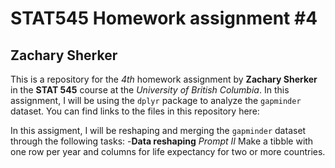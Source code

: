 # STAT545 Homework assignment #4
## Zachary Sherker

This is a repository for the *4th* homework assignment by **Zachary Sherker** in the **STAT 545** course at the *University of British Columbia*.
In this assignment, I will be using the `dplyr` package to analyze the `gapminder` dataset.
You can find links to the files in this repository here:

In this assigment, I will be reshaping and merging the `gapminder` dataset through the following tasks:
-**Data reshaping**
*Prompt II*
Make a tibble with one row per year and columns for life expectancy for two or more countries.
